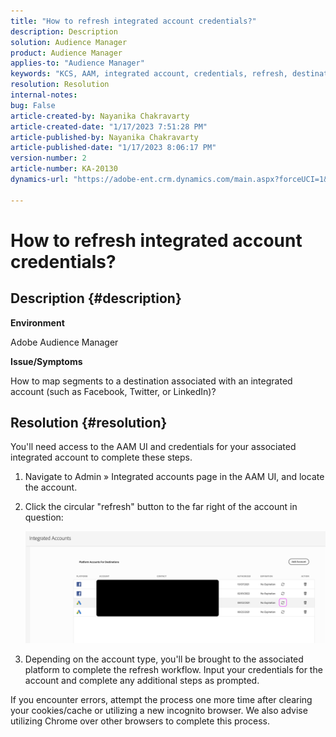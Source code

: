 ```yaml
---
title: "How to refresh integrated account credentials?"
description: Description
solution: Audience Manager
product: Audience Manager
applies-to: "Audience Manager"
keywords: "KCS, AAM, integrated account, credentials, refresh, destinations, twitter, facebook, linkedin"
resolution: Resolution
internal-notes: 
bug: False
article-created-by: Nayanika Chakravarty
article-created-date: "1/17/2023 7:51:28 PM"
article-published-by: Nayanika Chakravarty
article-published-date: "1/17/2023 8:06:17 PM"
version-number: 2
article-number: KA-20130
dynamics-url: "https://adobe-ent.crm.dynamics.com/main.aspx?forceUCI=1&pagetype=entityrecord&etn=knowledgearticle&id=987c0e51-a096-ed11-aad1-6045bd006ce9"

---
```

# How to refresh integrated account credentials?

## Description {#description}


<b>Environment</b>

Adobe Audience Manager

<b>Issue/Symptoms</b>

How to map segments to a destination associated with an integrated account (such as Facebook, Twitter, or LinkedIn)?


## Resolution {#resolution}


You'll need access to the AAM UI and credentials for your associated integrated account to complete these steps.

1. Navigate to Admin » Integrated accounts page in the AAM UI, and locate the account.
2. Click the circular "refresh" button to the far right of the account in question:

    

    ![](assets/6e040206-7307-ed11-82e4-00224809a9e0.png)


3. Depending on the account type, you'll be brought to the associated platform to complete the refresh workflow. Input your credentials for the account and complete any additional steps as prompted.


If you encounter errors, attempt the process one more time after clearing your cookies/cache or utilizing a new incognito browser. We also advise utilizing Chrome over other browsers to complete this process.
